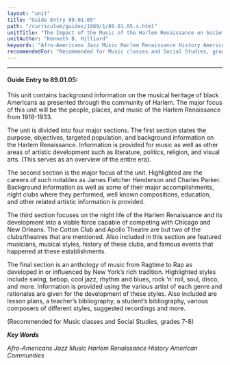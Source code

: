 ```yaml
---
layout: "unit"
title: "Guide Entry 89.01.05"
path: "/curriculum/guides/1989/1/89.01.05.x.html"
unitTitle: "The Impact of the Music of the Harlem Renaissance on Society"
unitAuthor: "Kenneth B. Hilliard"
keywords: "Afro-Americans Jazz Music Harlem Renaissance History American Communities"
recommendedFor: "Recommended for Music classes and Social Studies, grades 7-8"
---
```

<body>
<hr/>
 <h4>
  Guide Entry to 89.01.05:
 </h4>
 This unit contains background information on the musical heritage of black Americans as presented through the community of Harlem. The major focus of this unit will be the people, places, and music of the Harlem Renaissance from 1918-1933.
 <p>
  The unit is divided into four major sections. The first section states the purpose, objectives, targeted population, and background information on the Harlem Renaissance. Information is provided for music as well as other areas of artistic development such as literature, politics, religion, and visual arts. (This serves as an overview of the entire era).
 </p>
 <p>
  The second section is the major focus of the unit. Highlighted are the careers of such notables as James Fletcher Henderson and Charles Parker. Background information as well as some of their major accomplishments, night clubs where they performed, well known compositions, education, and other related artistic information is provided.
 </p>
 <p>
  The third section focuses on the night life of the Harlem Renaissance and its development into a viable force capable of competing with Chicago and New Orleans. The Cotton Club and Apollo Theatre are but two of the clubs/theatres that are mentioned. Also included in this section are featured musicians, musical styles, history of these clubs, and famous events that happened at these establishments.
 </p>
 <p>
  The final section is an anthology of music from Ragtime to Rap as developed in or influenced by New York’s rich tradition. Highlighted styles include swing, bebop, cool jazz, rhythm and blues, rock ‘n’ roll, soul, disco, and more. Information is provided using the various artist of each genre and rationales are given for the development of these styles. Also included are lesson plans, a teacher’s bibliography, a student’s bibliography, various composers of different styles, suggested recordings and more.
 </p>
 <p>
  (Recommended for Music classes and Social Studies, grades 7-8)
 </p>
<p>
  <b>
   <i>
    Key Words
   </i>
  </b>
  <br/>
 </p>
 <p>
  <i>
   Afro-Americans Jazz Music Harlem Renaissance History American Communities
  </i>
 </p>

</body>